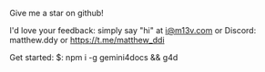 Give me a star on github!

I'd love your feedback: simply say "hi" at i@m13v.com or Discord: matthew.ddy or https://t.me/matthew_ddi

Get started:
$: npm i -g gemini4docs && g4d